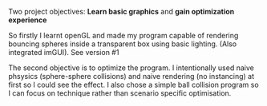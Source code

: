 Two project objectives: **Learn basic graphics** and **gain optimization experience**

So firstly I learnt openGL and made my program capable of rendering bouncing spheres inside a transparent box using basic lighting. (Also integrated imGUI). See version #1

The second objective is to optimize the program. I intentionally used naive phsysics (sphere-sphere collisions) and naive rendering (no instancing) at first so I could see the effect. I also chose a simple ball collision program so I can focus on technique rather than scenario specific optimisation.

